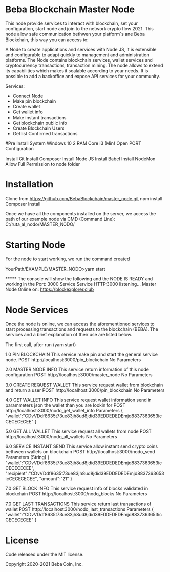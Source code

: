 # Beba Blockchain Master Node
This node provide services to interact with blockchain, set your configuration, start node and join to the network crypto flow 2021.
This node allow safe communication bethwen your platform`s ane Beba Blockchain, this way you can access to:

A Node to create applications and services with Node JS, it is extensible and configurable to adapt quickly to management and administration platforms.
The Node contains blockchain services, wallet services and cryptocurrency transactions, transaction mining. The node allows to extend its 
capabilities which makes it scalable according to your needs. It is possible to add a backoffice and expose API services for your community.


Services:

- Connect Node
- Make pin blockchain
- Create wallet
- Get wallet info
- Make instant transactions
- Get blockchain public info
- Create Blockchain Users
- Get list Confirmed transactions


#Pre Install
System Windows 10 2 RAM Core i3 (Min) Open PORT Configuration

Install Git
Install Composer
Install Node JS
Install Babel
Install NodeMon
Allow Full Permission to node folder

# Installation
Clone from https://github.com/BebaBlockchain/master_node.git
npm install
Composer Install


Once we have all the components installed on the server, we access the path of our example node via CMD (Command Line):
C:/ruta_al_nodo/MASTER_NODO/

# Starting Node
For the node to start working, we run the command created

YourPath/EXAMPLE/MASTER_NODO>yarn start

***** The console will show the following and the NODE IS READY and working in the Port: 3000 Service
Service HTTP:3000 listening...
Master Node Online on:
https://blockexplorer.club


# Node Services

Once the node is online, we can access the aforementioned services to start processing transactions and requests to the blockchain (BEBA). The services and a brief explanation of their use are listed below.

The first call, after run (yarn start)


1.0 PIN BLOCKCHAIN
This service make pin and start the general service node.
POST http://localhost:3000/pin_blockchain
No Parameters


2.0 MASTER NODE INFO
This service return information of this node configuration
POST http://localhost:3000/master_node
No Parameters


3.0 CREATE REQUEST WALLET
This service request wallet from blockchain and return a user
POST http://localhost:3000/pin_blockchain
No Parameters


4.0 GET WALLET INFO
This service request wallet information
send in parammeters json the wallet than you are lookin for
POST http://localhost:3000/nodo_get_wallet_info
Parameters
{
  "wallet":"CDvVDdf8635t73ue83jh8ud8jdid39EDDEDEDEmjd8837363653icCECECECEE"
}


5.0 GET ALL WALLET
This service request all wallets from node
POST http://localhost:3000/nodo_all_wallets
No Parameters



6.0 SERVICE INSTANT SEND
This service allow instant send crypto coins bethween wallets on blockchain
POST http://localhost:3000/nodo_send
Parameters (String)
{
  "wallet":"CDvVDdf8635t73ue83jh8ud8jdid39EDDEDEDEmjd8837363653icCECECECEE",
  "recipient":"CDvVDdf8635t73ue83jh8ud8jdid39EDDEDEDEmjd8837363653icCECECECEE",
  "amount":"21"
}


7.0 GET BLOCK INFO
This service request info of blocks validated in blockchain
POST http://localhost:3000/nodo_blocks
No Parameters


7.0 GET LAST TRANSACTIONS
This service return last transactions of wallet
POST http://localhost:3000/nodo_last_transactions
Parameters
{
  "wallet":"CDvVDdf8635t73ue83jh8ud8jdid39EDDEDEDEmjd8837363653icCECECECEE"
}


# License
Code released under the MIT license.

Copyright 2020-2021 Beba Coin, Inc.
